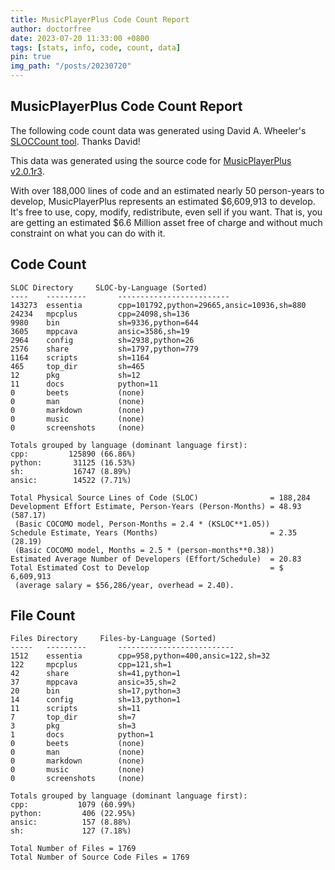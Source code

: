 ```yaml
---
title: MusicPlayerPlus Code Count Report
author: doctorfree
date: 2023-07-20 11:33:00 +0800
tags: [stats, info, code, count, data]
pin: true
img_path: "/posts/20230720"
---
```


## MusicPlayerPlus Code Count Report

The following code count data was generated using David A. Wheeler's
[SLOCCount tool](https://dwheeler.com/sloccount/). Thanks David!

This data was generated using the source code for
[MusicPlayerPlus v2.0.1r3](https://github.com/doctorfree/MusicPlayerPlus/releases/tag/v2.0.1r3).

With over 188,000 lines of code and an estimated nearly 50 person-years
to develop, MusicPlayerPlus represents an estimated $6,609,913 to develop.
It's free to use, copy, modify, redistribute, even sell if you want. That
is, you are getting an estimated $6.6 Million asset free of charge and without
much constraint on what you can do with it.

## Code Count

```
SLOC Directory     SLOC-by-Language (Sorted)
----    ---------       -------------------------
143273  essentia        cpp=101792,python=29665,ansic=10936,sh=880
24234   mpcplus         cpp=24098,sh=136
9980    bin             sh=9336,python=644
3605    mppcava         ansic=3586,sh=19
2964    config          sh=2938,python=26
2576    share           sh=1797,python=779
1164    scripts         sh=1164
465     top_dir         sh=465
12      pkg             sh=12
11      docs            python=11
0       beets           (none)
0       man             (none)
0       markdown        (none)
0       music           (none)
0       screenshots     (none)

Totals grouped by language (dominant language first):
cpp:         125890 (66.86%)
python:       31125 (16.53%)
sh:           16747 (8.89%)
ansic:        14522 (7.71%)

Total Physical Source Lines of Code (SLOC)                = 188,284
Development Effort Estimate, Person-Years (Person-Months) = 48.93 (587.17)
 (Basic COCOMO model, Person-Months = 2.4 * (KSLOC**1.05))
Schedule Estimate, Years (Months)                         = 2.35 (28.19)
 (Basic COCOMO model, Months = 2.5 * (person-months**0.38))
Estimated Average Number of Developers (Effort/Schedule)  = 20.83
Total Estimated Cost to Develop                           = $ 6,609,913
 (average salary = $56,286/year, overhead = 2.40).
```

## File Count

```
Files Directory     Files-by-Language (Sorted)
-----   ---------       --------------------------
1512    essentia        cpp=958,python=400,ansic=122,sh=32
122     mpcplus         cpp=121,sh=1
42      share           sh=41,python=1
37      mppcava         ansic=35,sh=2
20      bin             sh=17,python=3
14      config          sh=13,python=1
11      scripts         sh=11
7       top_dir         sh=7
3       pkg             sh=3
1       docs            python=1
0       beets           (none)
0       man             (none)
0       markdown        (none)
0       music           (none)
0       screenshots     (none)

Totals grouped by language (dominant language first):
cpp:           1079 (60.99%)
python:         406 (22.95%)
ansic:          157 (8.88%)
sh:             127 (7.18%)

Total Number of Files = 1769
Total Number of Source Code Files = 1769
```
